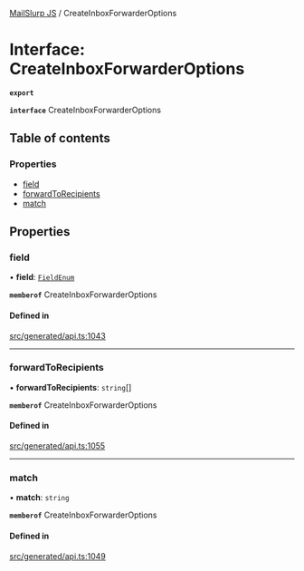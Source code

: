 [MailSlurp JS](../README.md) / CreateInboxForwarderOptions

# Interface: CreateInboxForwarderOptions

**`export`**

**`interface`** CreateInboxForwarderOptions

## Table of contents

### Properties

- [field](CreateInboxForwarderOptions.md#field)
- [forwardToRecipients](CreateInboxForwarderOptions.md#forwardtorecipients)
- [match](CreateInboxForwarderOptions.md#match)

## Properties

### field

• **field**: [`FieldEnum`](../enums/CreateInboxForwarderOptions.FieldEnum.md)

**`memberof`** CreateInboxForwarderOptions

#### Defined in

[src/generated/api.ts:1043](https://github.com/mailslurp/mailslurp-client/blob/20b4039/src/generated/api.ts#L1043)

___

### forwardToRecipients

• **forwardToRecipients**: `string`[]

**`memberof`** CreateInboxForwarderOptions

#### Defined in

[src/generated/api.ts:1055](https://github.com/mailslurp/mailslurp-client/blob/20b4039/src/generated/api.ts#L1055)

___

### match

• **match**: `string`

**`memberof`** CreateInboxForwarderOptions

#### Defined in

[src/generated/api.ts:1049](https://github.com/mailslurp/mailslurp-client/blob/20b4039/src/generated/api.ts#L1049)

